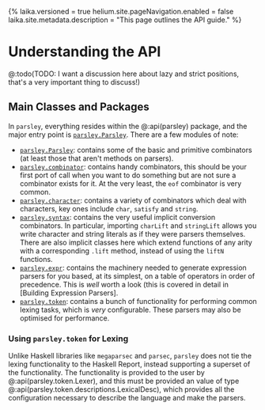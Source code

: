 {%
laika.versioned = true
helium.site.pageNavigation.enabled = false
laika.site.metadata.description = "This page outlines the API guide."
%}

# Understanding the API

@:todo(TODO: I want a discussion here about lazy and strict positions, that's a very important thing to discuss!)

## Main Classes and Packages
In `parsley`, everything resides within the @:api(parsley) package, and the major entry point is
[`parsley.Parsley`](@:api(parsley.Parsley)).
There are a few modules of note:

* [`parsley.Parsley`](Parsley.md):
  contains some of the basic and primitive combinators (at least those that aren't methods on
  parsers).
* [`parsley.combinator`](@:api(parsley.combinator$)):
  contains handy combinators, this should be your first port of call
  when you want to do something but are not sure a combinator exists for it. At the very
  least, the `eof` combinator is very common.
* [`parsley.character`](@:api(parsley.character$)):
  contains a variety of combinators which deal with characters, key ones include `char`,
  `satisfy` and `string`.
* [`parsley.syntax`](@:api(parsley.syntax$)):
  contains the very useful implicit conversion combinators. In particular, importing `charLift`
  and `stringLift` allows you write character and string literals as if they were parsers
  themselves. There are also implicit classes here which extend functions of any arity with a
  corresponding `.lift` method, instead of using the `liftN` functions.
* [`parsley.expr`](@:api(parsley.expr$)):
  contains the machinery needed to generate expression parsers for you based, at its simplest, on
  a table of operators in order of precedence. This is _well_ worth a look (this is covered in
  detail in [Building Expression Parsers].
* [`parsley.token`](@:api(parsley.token$)):
  contains a bunch of functionality for performing common lexing tasks, which is _very_ configurable.
  These parsers may also be optimised for performance.

### Using `parsley.token` for Lexing
Unlike Haskell libraries like `megaparsec` and `parsec`, `parsley` does not
tie the lexing functionality to the Haskell Report, instead supporting a superset of the functionality. The functionality is provided to the user by @:api(parsley.token.Lexer), and this must be provided an value of type @:api(parsley.token.descriptions.LexicalDesc), which provides all the configuration necessary to describe the language and make the parsers.
